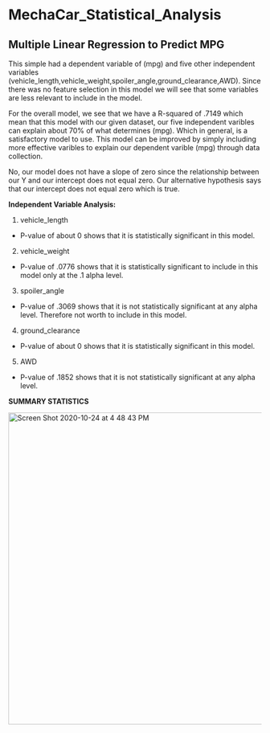 # MechaCar_Statistical_Analysis

## Multiple Linear Regression to Predict MPG

This simple had a dependent variable of (mpg) and five other independent variables (vehicle_length,vehicle_weight,spoiler_angle,ground_clearance,AWD). Since there was no feature selection in this model we will see that some variables are less relevant to include in the model. 

For the overall model, we see that we have a R-squared of .7149 which mean that this model with our given dataset, our five independent varibles can explain about 70% of what determines (mpg). Which in general, is a satisfactory model to use. This model can be improved by simply including more effective varibles to explain our dependent varible (mpg) through data collection. 

No, our model does not have a slope of zero since the relationship between our Y and our intercept does not equal zero. Our alternative hypothesis says that our intercept does not equal zero which is true.  

**Independent Variable Analysis:**
1. vehicle_length
  - P-value of about 0 shows that it is statistically significant in this model.
2. vehicle_weight
  - P-value of .0776 shows that it is statistically significant to include in this model only at the .1 alpha level.
3. spoiler_angle
  - P-value of .3069 shows that it is not statistically significant at any alpha level. Therefore not worth to include in this model.
4. ground_clearance
  - P-value of about 0 shows that it is statistically significant in this model. 
5. AWD
  - P-value of .1852 shows that it is not statistically significant at any alpha level. 
  
**SUMMARY STATISTICS**


<img width="621" alt="Screen Shot 2020-10-24 at 4 48 43 PM" src="https://user-images.githubusercontent.com/67808057/97096144-c54d3980-161c-11eb-9e8b-055c204e669e.png">

  
  


  
